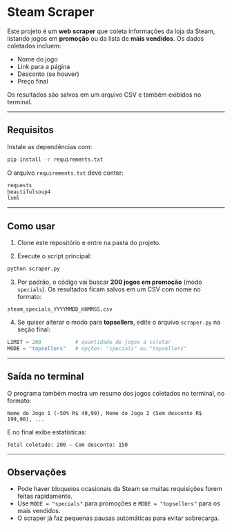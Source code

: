 # Steam Scraper

Este projeto é um **web scraper** que coleta informações da loja da Steam, listando jogos em **promoção** ou da lista de **mais vendidos**. Os dados coletados incluem:

* Nome do jogo
* Link para a página
* Desconto (se houver)
* Preço final

Os resultados são salvos em um arquivo CSV e também exibidos no terminal.

---

## Requisitos

Instale as dependências com:

```bash
pip install -r requirements.txt
```

O arquivo `requirements.txt` deve conter:

```txt
requests
beautifulsoup4
lxml
```

---

## Como usar

1. Clone este repositório e entre na pasta do projeto.

2. Execute o script principal:

```bash
python scraper.py
```

3. Por padrão, o código vai buscar **200 jogos em promoção** (modo `specials`). Os resultados ficam salvos em um CSV com nome no formato:

```
steam_specials_YYYYMMDD_HHMMSS.csv
```

4. Se quiser alterar o modo para **topsellers**, edite o arquivo `scraper.py` na seção final:

```python
LIMIT = 200           # quantidade de jogos a coletar
MODE = "topsellers"   # opções: "specials" ou "topsellers"
```

---

## Saída no terminal

O programa também mostra um resumo dos jogos coletados no terminal, no formato:

```
Nome do Jogo 1 (-50% R$ 49,99), Nome do Jogo 2 (Sem desconto R$ 199,90), ...
```

E no final exibe estatísticas:

```
Total coletado: 200 — Com desconto: 150
```

---

## Observações

* Pode haver bloqueios ocasionais da Steam se muitas requisições forem feitas rapidamente.
* Use `MODE = "specials"` para promoções e `MODE = "topsellers"` para os mais vendidos.
* O scraper já faz pequenas pausas automáticas para evitar sobrecarga.
